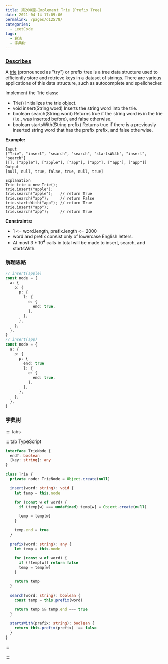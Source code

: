 ```yaml
---
title: 第208题-Implement Trie (Prefix Tree)
date: 2021-04-14 17:09:06
permalink: /pages/d12578/
categories:
  - LeetCode
tags:
  - 算法
  - 字典树
---
```


### [Describes](https://leetcode-cn.com/problems/implement-trie-prefix-tree/)

A [trie](https://en.wikipedia.org/wiki/Trie) (pronounced as "try") or prefix tree is a tree data structure used to efficiently store and retrieve keys in a dataset of strings. There are various applications of this data structure, such as autocomplete and spellchecker.

Implement the Trie class:

- <span class="span-shadow">Trie()</span> Initializes the trie object.
- <span class="span-shadow">void insert(String word)</span> Inserts the string <span class="span-shadow">word</span> into the trie.
- <span class="span-shadow">boolean search(String word)</span> Returns <span class="span-shadow">true</span> if the string <span class="span-shadow">word</span> is in the trie (i.e., was inserted before), and false otherwise.
- <span class="span-shadow">boolean startsWith(String prefix)</span> Returns <span class="span-shadow">true</span> if there is a previously inserted string <span class="span-shadow">word</span> that has the prefix <span class="span-shadow">prefix</span>, and <span class="span-shadow">false</span> otherwise.

<!-- more -->

**Example:**

```
Input
["Trie", "insert", "search", "search", "startsWith", "insert", "search"]
[[], ["apple"], ["apple"], ["app"], ["app"], ["app"], ["app"]]
Output
[null, null, true, false, true, null, true]

Explanation
Trie trie = new Trie();
trie.insert("apple");
trie.search("apple");   // return True
trie.search("app");     // return False
trie.startsWith("app"); // return True
trie.insert("app");
trie.search("app");     // return True
```

**Constraints:**

- <span class="span-shadow">1 <= word.length, prefix.length <= 2000</span>
- <span class="span-shadow">word</span> and <span class="span-shadow">prefix</span> consist only of lowercase English letters.
- At most <span class="span-shadow">3 \* 10<sup>4</sup></span> calls in total will be made to <span class="span-shadow">insert</span>, <span class="span-shadow">search</span>, and <span class="span-shadow">startsWith</span>.

### 解题思路

```TypeScript
// insert(apple)
const node = {
  a: {
    p: {
      p: {
        l: {
          e: {
            end: true,
          },
        },
      },
    },
  },
}
// insert(app)
const node = {
  a: {
    p: {
      p: {
        end: true
        l: {
          e: {
            end: true,
          },
        },
      },
    },
  },
}
```

### 字典树

:::: tabs

::: tab TypeScript

```TypeScript
interface TrieNode {
  end?: boolean
  [key: string]: any
}

class Trie {
  private node: TrieNode = Object.create(null)

  insert(word: string): void {
    let temp = this.node

    for (const w of word) {
      if (temp[w] === undefined) temp[w] = Object.create(null)

      temp = temp[w]
    }

    temp.end = true
  }

  prefix(word: string): any {
    let temp = this.node

    for (const w of word) {
      if (!temp[w]) return false
      temp = temp[w]
    }

    return temp
  }

  search(word: string): boolean {
    const temp = this.prefix(word)

    return temp && temp.end === true
  }

  startsWith(prefix: string): boolean {
    return this.prefix(prefix) !== false
  }
}
```

:::

::::
